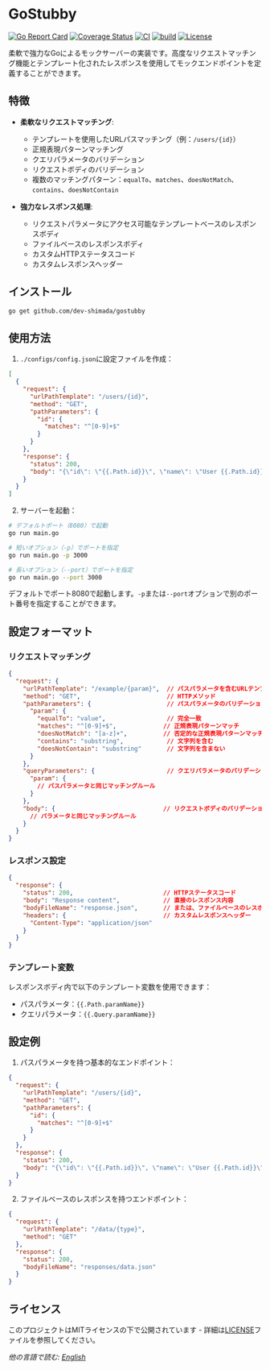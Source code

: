 # GoStubby
[![Go Report Card](https://goreportcard.com/badge/github.com/dev-shimada/GoStubby)](https://goreportcard.com/report/github.com/dev-shimada/GoStubby)
[![Coverage Status](https://coveralls.io/repos/github/dev-shimada/GoStubby/badge.svg?branch=main)](https://coveralls.io/github/dev-shimada/GoStubby?branch=main)
[![CI](https://github.com/dev-shimada/GoStubby/actions/workflows/CI.yaml/badge.svg)](https://github.com/dev-shimada/GoStubby/actions/workflows/CI.yaml)
[![build](https://github.com/dev-shimada/GoStubby/actions/workflows/build-docker-image.yaml/badge.svg)](https://github.com/dev-shimada/GoStubby/actions/workflows/build-docker-image.yaml)
[![License](https://img.shields.io/badge/license-MIT-blue)](https://github.com/dev-shimada/GoStubby/blob/master/LICENSE)

柔軟で強力なGoによるモックサーバーの実装です。高度なリクエストマッチング機能とテンプレート化されたレスポンスを使用してモックエンドポイントを定義することができます。

## 特徴

- **柔軟なリクエストマッチング**:
  - テンプレートを使用したURLパスマッチング（例：`/users/{id}`）
  - 正規表現パターンマッチング
  - クエリパラメータのバリデーション
  - リクエストボディのバリデーション
  - 複数のマッチングパターン：`equalTo`、`matches`、`doesNotMatch`、`contains`、`doesNotContain`

- **強力なレスポンス処理**:
  - リクエストパラメータにアクセス可能なテンプレートベースのレスポンスボディ
  - ファイルベースのレスポンスボディ
  - カスタムHTTPステータスコード
  - カスタムレスポンスヘッダー

## インストール

```bash
go get github.com/dev-shimada/gostubby
```

## 使用方法

1. `./configs/config.json`に設定ファイルを作成：

```json
[
  {
    "request": {
      "urlPathTemplate": "/users/{id}",
      "method": "GET",
      "pathParameters": {
        "id": {
          "matches": "^[0-9]+$"
        }
      }
    },
    "response": {
      "status": 200,
      "body": "{\"id\": \"{{.Path.id}}\", \"name\": \"User {{.Path.id}}\"}"
    }
  }
]
```

2. サーバーを起動：

```bash
# デフォルトポート（8080）で起動
go run main.go

# 短いオプション（-p）でポートを指定
go run main.go -p 3000

# 長いオプション（--port）でポートを指定
go run main.go --port 3000
```

デフォルトでポート8080で起動します。`-p`または`--port`オプションで別のポート番号を指定することができます。

## 設定フォーマット

### リクエストマッチング

```json
{
  "request": {
    "urlPathTemplate": "/example/{param}",  // パスパラメータを含むURLテンプレート
    "method": "GET",                        // HTTPメソッド
    "pathParameters": {                     // パスパラメータのバリデーションルール
      "param": {
        "equalTo": "value",                 // 完全一致
        "matches": "^[0-9]+$",             // 正規表現パターンマッチ
        "doesNotMatch": "[a-z]+",          // 否定的な正規表現パターンマッチ
        "contains": "substring",            // 文字列を含む
        "doesNotContain": "substring"       // 文字列を含まない
      }
    },
    "queryParameters": {                    // クエリパラメータのバリデーション
      "param": {
        // パスパラメータと同じマッチングルール
      }
    },
    "body": {                              // リクエストボディのバリデーション
      // パラメータと同じマッチングルール
    }
  }
}
```

### レスポンス設定

```json
{
  "response": {
    "status": 200,                         // HTTPステータスコード
    "body": "Response content",            // 直接のレスポンス内容
    "bodyFileName": "response.json",       // または、ファイルベースのレスポンス
    "headers": {                           // カスタムレスポンスヘッダー
      "Content-Type": "application/json"
    }
  }
}
```

### テンプレート変数

レスポンスボディ内で以下のテンプレート変数を使用できます：
- パスパラメータ：`{{.Path.paramName}}`
- クエリパラメータ：`{{.Query.paramName}}`

## 設定例

1. パスパラメータを持つ基本的なエンドポイント：
```json
{
  "request": {
    "urlPathTemplate": "/users/{id}",
    "method": "GET",
    "pathParameters": {
      "id": {
        "matches": "^[0-9]+$"
      }
    }
  },
  "response": {
    "status": 200,
    "body": "{\"id\": \"{{.Path.id}}\", \"name\": \"User {{.Path.id}}\"}"
  }
}
```

2. ファイルベースのレスポンスを持つエンドポイント：
```json
{
  "request": {
    "urlPathTemplate": "/data/{type}",
    "method": "GET"
  },
  "response": {
    "status": 200,
    "bodyFileName": "responses/data.json"
  }
}
```

## ライセンス

このプロジェクトはMITライセンスの下で公開されています - 詳細は[LICENSE](LICENSE)ファイルを参照してください。

*他の言語で読む: [English](README.md)*
